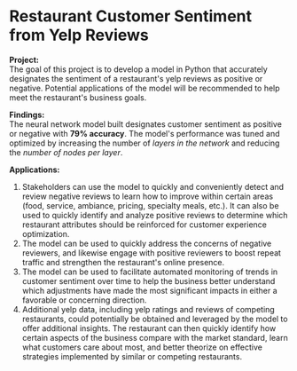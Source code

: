 # Restaurant Customer Sentiment from Yelp Reviews


**Project:**<br>
The goal of this project is to develop a model in Python that accurately designates the sentiment of a restaurant's yelp reviews as positive or negative. Potential applications of the model will be recommended to help meet the restaurant's business goals.  

**Findings:**<br>
The neural network model built designates customer sentiment as positive or negative with **79% accuracy**. The model's performance was tuned and optimized by increasing the number of _layers in the network_ and reducing the _number of nodes per layer_.   


**Applications:**<br>
1. Stakeholders can use the model to quickly and conveniently detect and review negative reviews to learn how to improve within certain areas (food, service, ambiance, pricing, specialty meals, etc.). It can also be used to quickly identify and analyze positive reviews to determine which restaurant attributes should be reinforced for customer experience optimization. 
2. The model can be used to quickly address the concerns of negative reviewers, and likewise engage with positive reviewers to boost repeat traffic and strengthen the restaurant's online presence. 
3. The model can be used to facilitate automated monitoring of trends in customer sentiment over time to help the business better understand which adjustments have made the most significant impacts in either a favorable or concerning direction.
4. Additional yelp data, including yelp ratings and reviews of competing restaurants, could potentially be obtained and leveraged by the model to offer additional insights. The restaurant can then quickly identify how certain aspects of the business compare with the market standard, learn what customers care about most, and better theorize on effective strategies implemented by similar or competing restaurants. 


